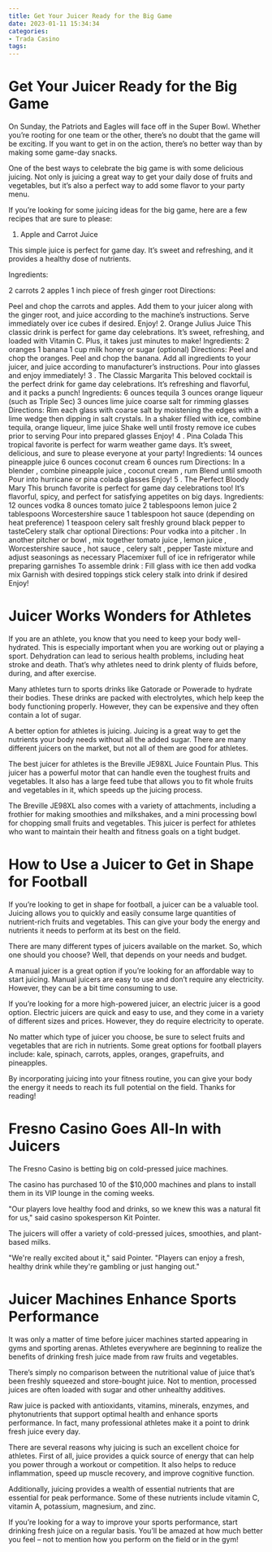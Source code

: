 ```yaml
---
title: Get Your Juicer Ready for the Big Game
date: 2023-01-11 15:34:34
categories:
- Trada Casino
tags:
---
```



#  Get Your Juicer Ready for the Big Game

On Sunday, the Patriots and Eagles will face off in the Super Bowl. Whether you’re rooting for one team or the other, there’s no doubt that the game will be exciting. If you want to get in on the action, there’s no better way than by making some game-day snacks.

One of the best ways to celebrate the big game is with some delicious juicing. Not only is juicing a great way to get your daily dose of fruits and vegetables, but it’s also a perfect way to add some flavor to your party menu.

If you’re looking for some juicing ideas for the big game, here are a few recipes that are sure to please:

1. Apple and Carrot Juice

This simple juice is perfect for game day. It’s sweet and refreshing, and it provides a healthy dose of nutrients.

Ingredients:

2 carrots
2 apples
1 inch piece of fresh ginger root
Directions:

 Peel and chop the carrots and apples. Add them to your juicer along with the ginger root, and juice according to the machine’s instructions. Serve immediately over ice cubes if desired. Enjoy!
2. Orange Julius Juice
This classic drink is perfect for game day celebrations. It’s sweet, refreshing, and loaded with Vitamin C. Plus, it takes just minutes to make!
Ingredients:  2 oranges  1 banana  1 cup milk  honey or sugar (optional) Directions: Peel and chop the oranges. Peel and chop the banana. Add all ingredients to your juicer, and juice according to manufacturer’s instructions. Pour into glasses and enjoy immediately! 3 . The Classic Margarita This beloved cocktail is the perfect drink for game day celebrations. It’s refreshing and flavorful, and it packs a punch! Ingredients:  6 ounces tequila  3 ounces orange liqueur (such as Triple Sec)  3 ounces lime juice  coarse salt for rimming glasses Directions: Rim each glass with coarse salt by moistening the edges with a lime wedge then dipping in salt crystals. In a shaker filled with ice, combine tequila, orange liqueur, lime juice Shake well until frosty remove ice cubes prior to serving Pour into prepared glasses Enjoy! 4 . Pina Colada This tropical favorite is perfect for warm weather game days. It’s sweet, delicious, and sure to please everyone at your party! Ingredients:  14 ounces pineapple juice  6 ounces coconut cream  6 ounces rum Directions: In a blender , combine pineapple juice , coconut cream , rum Blend until smooth Pour into hurricane or pina colada glasses Enjoy! 5 . The Perfect Bloody Mary This brunch favorite is perfect for game day celebrations too! It’s flavorful, spicy, and perfect for satisfying appetites on big days. Ingredients:  12 ounces vodka  8 ounces tomato juice  2 tablespoons lemon juice  2 tablespoons Worcestershire sauce  1 tablespoon hot sauce (depending on heat preference) 1 teaspoon celery salt freshly ground black pepper to tasteCelery stalk char optional Directions: Pour vodka into a pitcher . In another pitcher or bowl , mix together tomato juice , lemon juice , Worcestershire sauce , hot sauce , celery salt , pepper Taste mixture and adjust seasonings as necessary Placemixer full of ice in refrigerator while preparing garnishes To assemble drink : Fill glass with ice then add vodka mix Garnish with desired toppings stick celery stalk into drink if desired Enjoy!

#  Juicer Works Wonders for Athletes

If you are an athlete, you know that you need to keep your body well-hydrated. This is especially important when you are working out or playing a sport. Dehydration can lead to serious health problems, including heat stroke and death. That’s why athletes need to drink plenty of fluids before, during, and after exercise.

Many athletes turn to sports drinks like Gatorade or Powerade to hydrate their bodies. These drinks are packed with electrolytes, which help keep the body functioning properly. However, they can be expensive and they often contain a lot of sugar.

A better option for athletes is juicing. Juicing is a great way to get the nutrients your body needs without all the added sugar. There are many different juicers on the market, but not all of them are good for athletes.

The best juicer for athletes is the Breville JE98XL Juice Fountain Plus. This juicer has a powerful motor that can handle even the toughest fruits and vegetables. It also has a large feed tube that allows you to fit whole fruits and vegetables in it, which speeds up the juicing process.

The Breville JE98XL also comes with a variety of attachments, including a frothier for making smoothies and milkshakes, and a mini processing bowl for chopping small fruits and vegetables. This juicer is perfect for athletes who want to maintain their health and fitness goals on a tight budget.

#  How to Use a Juicer to Get in Shape for Football

If you’re looking to get in shape for football, a juicer can be a valuable tool. Juicing allows you to quickly and easily consume large quantities of nutrient-rich fruits and vegetables. This can give your body the energy and nutrients it needs to perform at its best on the field.

There are many different types of juicers available on the market. So, which one should you choose? Well, that depends on your needs and budget.

A manual juicer is a great option if you’re looking for an affordable way to start juicing. Manual juicers are easy to use and don’t require any electricity. However, they can be a bit time consuming to use.

If you’re looking for a more high-powered juicer, an electric juicer is a good option. Electric juicers are quick and easy to use, and they come in a variety of different sizes and prices. However, they do require electricity to operate.

No matter which type of juicer you choose, be sure to select fruits and vegetables that are rich in nutrients. Some great options for football players include: kale, spinach, carrots, apples, oranges, grapefruits, and pineapples.

By incorporating juicing into your fitness routine, you can give your body the energy it needs to reach its full potential on the field. Thanks for reading!

#  Fresno Casino Goes All-In with Juicers

The Fresno Casino is betting big on cold-pressed juice machines.

The casino has purchased 10 of the $10,000 machines and plans to install them in its VIP lounge in the coming weeks.

"Our players love healthy food and drinks, so we knew this was a natural fit for us," said casino spokesperson Kit Pointer.

The juicers will offer a variety of cold-pressed juices, smoothies, and plant-based milks.

"We're really excited about it," said Pointer. "Players can enjoy a fresh, healthy drink while they're gambling or just hanging out."

#  Juicer Machines Enhance Sports Performance

It was only a matter of time before juicer machines started appearing in gyms and sporting arenas. Athletes everywhere are beginning to realize the benefits of drinking fresh juice made from raw fruits and vegetables.

There’s simply no comparison between the nutritional value of juice that’s been freshly squeezed and store-bought juice. Not to mention, processed juices are often loaded with sugar and other unhealthy additives.

Raw juice is packed with antioxidants, vitamins, minerals, enzymes, and phytonutrients that support optimal health and enhance sports performance. In fact, many professional athletes make it a point to drink fresh juice every day.

There are several reasons why juicing is such an excellent choice for athletes. First of all, juice provides a quick source of energy that can help you power through a workout or competition. It also helps to reduce inflammation, speed up muscle recovery, and improve cognitive function.

Additionally, juicing provides a wealth of essential nutrients that are essential for peak performance. Some of these nutrients include vitamin C, vitamin A, potassium, magnesium, and zinc.

If you’re looking for a way to improve your sports performance, start drinking fresh juice on a regular basis. You’ll be amazed at how much better you feel – not to mention how you perform on the field or in the gym!
